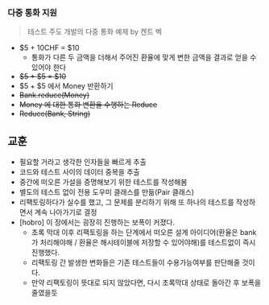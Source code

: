 ### 다중 통화 지원
> 테스트 주도 개발의 다중 통화 예제 by 켄트 벡

- $5 + 10CHF = $10 
  - 통화가 다른 두 금액을 더해서 주어진 환율에 맞게 변한 금액을 결과로 얻을 수 있어야 한다
- ~~$5 + $5 = $10~~
- $5 + $5 에서 Money 반환하기
- ~~Bank.reduce(Money)~~
- ~~Money 에 대한 통화 변환을 수행하는 Reduce~~
- ~~Reduce(Bank, String)~~

## 교훈
- 필요할 거라고 생각한 인자들을 빠르게 추출
- 코드와 테스트 사이의 데이터 중복을 추출
- 중간에 떠오른 가설을 증명해보기 위한 테스트를 작성해봄
- 별도의 테스트 없이 전용 도우미 클래스를 만듦(Pair 클래스)
- 리팩토링하다가 실수를 했고, 그 문제를 분리하기 위해 또 하나의 테스트를 작성하면서 계속 나아가기로 결정
- [hobro] 이 장에서는 굉장히 진행하는 보폭이 커졌다. 
  - 초록 막대 이후 리팩토링을 하는 단계에서 떠오른 설계 아이디어(환율은 bank 가 처리해야해 / 환율은 해시테이블에 저장할 수 있어야해)를 테스트없이 즉시 진행했다.
  - 리팩토링 간 발생한 변화들은 기존 테스트들이 수용가능여부를 판단해줄 것이다.
  - 만약 리팩토링이 뜻대로 되지 않았다면, 다시 초록막대 상태로 돌아간 후 보폭을 줄였을듯
